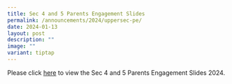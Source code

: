 ```yaml
---
title: Sec 4 and 5 Parents Engagement Slides
permalink: /announcements/2024/uppersec-pe/
date: 2024-01-13
layout: post
description: ""
image: ""
variant: tiptap
---
```

<p>Please click <a href="/files/Information%20for%20Parents/Sec_4_and_5_Parents_Engagement_2024.pdf" rel="noopener noreferrer nofollow" target="_blank">here</a> to
view the Sec 4 and 5 Parents Engagement Slides 2024.</p>